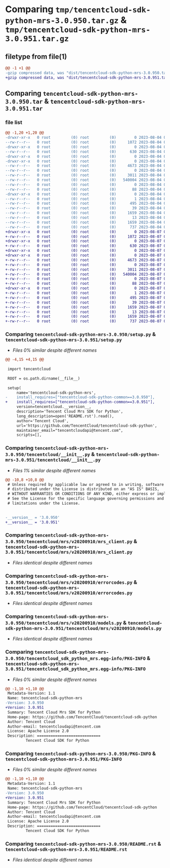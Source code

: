 # Comparing `tmp/tencentcloud-sdk-python-mrs-3.0.950.tar.gz` & `tmp/tencentcloud-sdk-python-mrs-3.0.951.tar.gz`

## filetype from file(1)

```diff
@@ -1 +1 @@
-gzip compressed data, was "dist/tencentcloud-sdk-python-mrs-3.0.950.tar", last modified: Fri Aug  4 00:31:05 2023, max compression
+gzip compressed data, was "dist/tencentcloud-sdk-python-mrs-3.0.951.tar", last modified: Mon Aug  7 00:30:50 2023, max compression
```

## Comparing `tencentcloud-sdk-python-mrs-3.0.950.tar` & `tencentcloud-sdk-python-mrs-3.0.951.tar`

### file list

```diff
@@ -1,20 +1,20 @@
-drwxr-xr-x   0 root         (0) root         (0)        0 2023-08-04 00:31:05.000000 tencentcloud-sdk-python-mrs-3.0.950/
--rw-r--r--   0 root         (0) root         (0)     1072 2023-08-04 00:31:05.000000 tencentcloud-sdk-python-mrs-3.0.950/setup.py
-drwxr-xr-x   0 root         (0) root         (0)        0 2023-08-04 00:31:05.000000 tencentcloud-sdk-python-mrs-3.0.950/tencentcloud/
--rw-r--r--   0 root         (0) root         (0)      630 2023-08-04 00:31:05.000000 tencentcloud-sdk-python-mrs-3.0.950/tencentcloud/__init__.py
-drwxr-xr-x   0 root         (0) root         (0)        0 2023-08-04 00:31:05.000000 tencentcloud-sdk-python-mrs-3.0.950/tencentcloud/mrs/
-drwxr-xr-x   0 root         (0) root         (0)        0 2023-08-04 00:31:05.000000 tencentcloud-sdk-python-mrs-3.0.950/tencentcloud/mrs/v20200910/
--rw-r--r--   0 root         (0) root         (0)     4673 2023-08-04 00:31:05.000000 tencentcloud-sdk-python-mrs-3.0.950/tencentcloud/mrs/v20200910/mrs_client.py
--rw-r--r--   0 root         (0) root         (0)        0 2023-08-04 00:31:05.000000 tencentcloud-sdk-python-mrs-3.0.950/tencentcloud/mrs/v20200910/__init__.py
--rw-r--r--   0 root         (0) root         (0)     3011 2023-08-04 00:31:05.000000 tencentcloud-sdk-python-mrs-3.0.950/tencentcloud/mrs/v20200910/errorcodes.py
--rw-r--r--   0 root         (0) root         (0)   540004 2023-08-04 00:31:05.000000 tencentcloud-sdk-python-mrs-3.0.950/tencentcloud/mrs/v20200910/models.py
--rw-r--r--   0 root         (0) root         (0)        0 2023-08-04 00:31:05.000000 tencentcloud-sdk-python-mrs-3.0.950/tencentcloud/mrs/__init__.py
--rw-r--r--   0 root         (0) root         (0)       88 2023-08-04 00:31:05.000000 tencentcloud-sdk-python-mrs-3.0.950/setup.cfg
-drwxr-xr-x   0 root         (0) root         (0)        0 2023-08-04 00:31:05.000000 tencentcloud-sdk-python-mrs-3.0.950/tencentcloud_sdk_python_mrs.egg-info/
--rw-r--r--   0 root         (0) root         (0)        1 2023-08-04 00:31:05.000000 tencentcloud-sdk-python-mrs-3.0.950/tencentcloud_sdk_python_mrs.egg-info/dependency_links.txt
--rw-r--r--   0 root         (0) root         (0)      495 2023-08-04 00:31:05.000000 tencentcloud-sdk-python-mrs-3.0.950/tencentcloud_sdk_python_mrs.egg-info/SOURCES.txt
--rw-r--r--   0 root         (0) root         (0)       39 2023-08-04 00:31:05.000000 tencentcloud-sdk-python-mrs-3.0.950/tencentcloud_sdk_python_mrs.egg-info/requires.txt
--rw-r--r--   0 root         (0) root         (0)     1659 2023-08-04 00:31:05.000000 tencentcloud-sdk-python-mrs-3.0.950/tencentcloud_sdk_python_mrs.egg-info/PKG-INFO
--rw-r--r--   0 root         (0) root         (0)       13 2023-08-04 00:31:05.000000 tencentcloud-sdk-python-mrs-3.0.950/tencentcloud_sdk_python_mrs.egg-info/top_level.txt
--rw-r--r--   0 root         (0) root         (0)     1659 2023-08-04 00:31:05.000000 tencentcloud-sdk-python-mrs-3.0.950/PKG-INFO
--rw-r--r--   0 root         (0) root         (0)      737 2023-08-04 00:31:05.000000 tencentcloud-sdk-python-mrs-3.0.950/README.rst
+drwxr-xr-x   0 root         (0) root         (0)        0 2023-08-07 00:30:50.000000 tencentcloud-sdk-python-mrs-3.0.951/
+-rw-r--r--   0 root         (0) root         (0)     1072 2023-08-07 00:30:50.000000 tencentcloud-sdk-python-mrs-3.0.951/setup.py
+drwxr-xr-x   0 root         (0) root         (0)        0 2023-08-07 00:30:50.000000 tencentcloud-sdk-python-mrs-3.0.951/tencentcloud/
+-rw-r--r--   0 root         (0) root         (0)      630 2023-08-07 00:30:50.000000 tencentcloud-sdk-python-mrs-3.0.951/tencentcloud/__init__.py
+drwxr-xr-x   0 root         (0) root         (0)        0 2023-08-07 00:30:50.000000 tencentcloud-sdk-python-mrs-3.0.951/tencentcloud/mrs/
+drwxr-xr-x   0 root         (0) root         (0)        0 2023-08-07 00:30:50.000000 tencentcloud-sdk-python-mrs-3.0.951/tencentcloud/mrs/v20200910/
+-rw-r--r--   0 root         (0) root         (0)     4673 2023-08-07 00:30:50.000000 tencentcloud-sdk-python-mrs-3.0.951/tencentcloud/mrs/v20200910/mrs_client.py
+-rw-r--r--   0 root         (0) root         (0)        0 2023-08-07 00:30:50.000000 tencentcloud-sdk-python-mrs-3.0.951/tencentcloud/mrs/v20200910/__init__.py
+-rw-r--r--   0 root         (0) root         (0)     3011 2023-08-07 00:30:50.000000 tencentcloud-sdk-python-mrs-3.0.951/tencentcloud/mrs/v20200910/errorcodes.py
+-rw-r--r--   0 root         (0) root         (0)   540004 2023-08-07 00:30:50.000000 tencentcloud-sdk-python-mrs-3.0.951/tencentcloud/mrs/v20200910/models.py
+-rw-r--r--   0 root         (0) root         (0)        0 2023-08-07 00:30:50.000000 tencentcloud-sdk-python-mrs-3.0.951/tencentcloud/mrs/__init__.py
+-rw-r--r--   0 root         (0) root         (0)       88 2023-08-07 00:30:50.000000 tencentcloud-sdk-python-mrs-3.0.951/setup.cfg
+drwxr-xr-x   0 root         (0) root         (0)        0 2023-08-07 00:30:50.000000 tencentcloud-sdk-python-mrs-3.0.951/tencentcloud_sdk_python_mrs.egg-info/
+-rw-r--r--   0 root         (0) root         (0)        1 2023-08-07 00:30:50.000000 tencentcloud-sdk-python-mrs-3.0.951/tencentcloud_sdk_python_mrs.egg-info/dependency_links.txt
+-rw-r--r--   0 root         (0) root         (0)      495 2023-08-07 00:30:50.000000 tencentcloud-sdk-python-mrs-3.0.951/tencentcloud_sdk_python_mrs.egg-info/SOURCES.txt
+-rw-r--r--   0 root         (0) root         (0)       39 2023-08-07 00:30:50.000000 tencentcloud-sdk-python-mrs-3.0.951/tencentcloud_sdk_python_mrs.egg-info/requires.txt
+-rw-r--r--   0 root         (0) root         (0)     1659 2023-08-07 00:30:50.000000 tencentcloud-sdk-python-mrs-3.0.951/tencentcloud_sdk_python_mrs.egg-info/PKG-INFO
+-rw-r--r--   0 root         (0) root         (0)       13 2023-08-07 00:30:50.000000 tencentcloud-sdk-python-mrs-3.0.951/tencentcloud_sdk_python_mrs.egg-info/top_level.txt
+-rw-r--r--   0 root         (0) root         (0)     1659 2023-08-07 00:30:50.000000 tencentcloud-sdk-python-mrs-3.0.951/PKG-INFO
+-rw-r--r--   0 root         (0) root         (0)      737 2023-08-07 00:30:50.000000 tencentcloud-sdk-python-mrs-3.0.951/README.rst
```

### Comparing `tencentcloud-sdk-python-mrs-3.0.950/setup.py` & `tencentcloud-sdk-python-mrs-3.0.951/setup.py`

 * *Files 0% similar despite different names*

```diff
@@ -4,15 +4,15 @@
 
 import tencentcloud
 
 ROOT = os.path.dirname(__file__)
 
 setup(
     name='tencentcloud-sdk-python-mrs',
-    install_requires=["tencentcloud-sdk-python-common==3.0.950"],
+    install_requires=["tencentcloud-sdk-python-common==3.0.951"],
     version=tencentcloud.__version__,
     description='Tencent Cloud Mrs SDK for Python',
     long_description=open('README.rst').read(),
     author='Tencent Cloud',
     url='https://github.com/TencentCloud/tencentcloud-sdk-python',
     maintainer_email="tencentcloudapi@tencent.com",
     scripts=[],
```

### Comparing `tencentcloud-sdk-python-mrs-3.0.950/tencentcloud/__init__.py` & `tencentcloud-sdk-python-mrs-3.0.951/tencentcloud/__init__.py`

 * *Files 1% similar despite different names*

```diff
@@ -10,8 +10,8 @@
 # Unless required by applicable law or agreed to in writing, software
 # distributed under the License is distributed on an "AS IS" BASIS,
 # WITHOUT WARRANTIES OR CONDITIONS OF ANY KIND, either express or implied.
 # See the License for the specific language governing permissions and
 # limitations under the License.
 
 
-__version__ = '3.0.950'
+__version__ = '3.0.951'
```

### Comparing `tencentcloud-sdk-python-mrs-3.0.950/tencentcloud/mrs/v20200910/mrs_client.py` & `tencentcloud-sdk-python-mrs-3.0.951/tencentcloud/mrs/v20200910/mrs_client.py`

 * *Files identical despite different names*

### Comparing `tencentcloud-sdk-python-mrs-3.0.950/tencentcloud/mrs/v20200910/errorcodes.py` & `tencentcloud-sdk-python-mrs-3.0.951/tencentcloud/mrs/v20200910/errorcodes.py`

 * *Files identical despite different names*

### Comparing `tencentcloud-sdk-python-mrs-3.0.950/tencentcloud/mrs/v20200910/models.py` & `tencentcloud-sdk-python-mrs-3.0.951/tencentcloud/mrs/v20200910/models.py`

 * *Files identical despite different names*

### Comparing `tencentcloud-sdk-python-mrs-3.0.950/tencentcloud_sdk_python_mrs.egg-info/PKG-INFO` & `tencentcloud-sdk-python-mrs-3.0.951/tencentcloud_sdk_python_mrs.egg-info/PKG-INFO`

 * *Files 0% similar despite different names*

```diff
@@ -1,10 +1,10 @@
 Metadata-Version: 1.1
 Name: tencentcloud-sdk-python-mrs
-Version: 3.0.950
+Version: 3.0.951
 Summary: Tencent Cloud Mrs SDK for Python
 Home-page: https://github.com/TencentCloud/tencentcloud-sdk-python
 Author: Tencent Cloud
 Author-email: tencentcloudapi@tencent.com
 License: Apache License 2.0
 Description: ============================
         Tencent Cloud SDK for Python
```

### Comparing `tencentcloud-sdk-python-mrs-3.0.950/PKG-INFO` & `tencentcloud-sdk-python-mrs-3.0.951/PKG-INFO`

 * *Files 0% similar despite different names*

```diff
@@ -1,10 +1,10 @@
 Metadata-Version: 1.1
 Name: tencentcloud-sdk-python-mrs
-Version: 3.0.950
+Version: 3.0.951
 Summary: Tencent Cloud Mrs SDK for Python
 Home-page: https://github.com/TencentCloud/tencentcloud-sdk-python
 Author: Tencent Cloud
 Author-email: tencentcloudapi@tencent.com
 License: Apache License 2.0
 Description: ============================
         Tencent Cloud SDK for Python
```

### Comparing `tencentcloud-sdk-python-mrs-3.0.950/README.rst` & `tencentcloud-sdk-python-mrs-3.0.951/README.rst`

 * *Files identical despite different names*

